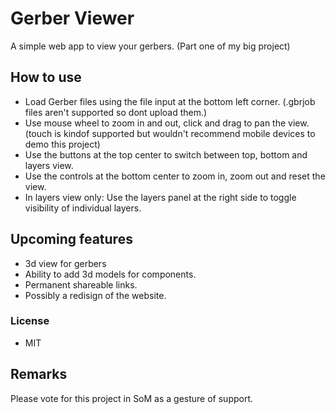 # Gerber Viewer
A simple web app to view your gerbers. (Part one of my big project)
## How to use
- Load Gerber files using the file input at the bottom left corner. (.gbrjob files aren't supported so dont upload them.)
- Use mouse wheel to zoom in and out, click and drag to pan the view. (touch is kindof supported but wouldn't recommend mobile devices to demo this project)
- Use the buttons at the top center to switch between top, bottom and layers view.
- Use the controls at the bottom center to zoom in, zoom out and reset the view.
- In layers view only: Use the layers panel at the right side to toggle visibility of individual layers.
## Upcoming features
- 3d view for gerbers
- Ability to add 3d models for components.
- Permanent shareable links.
- Possibly a redisign of the website.
### License
- MIT
## Remarks
Please vote for this project in SoM as a gesture of support.
